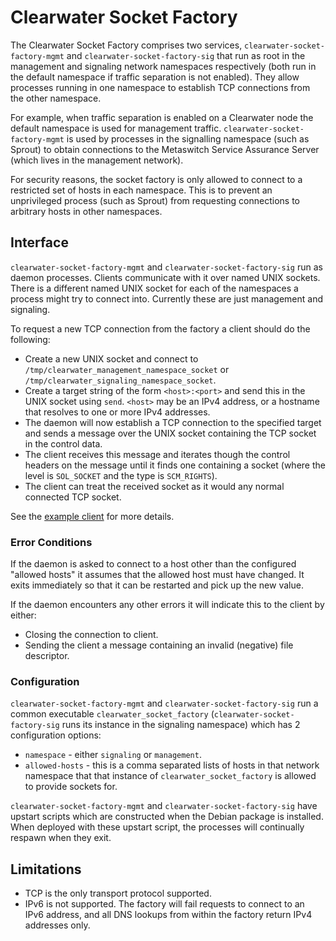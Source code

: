 # Clearwater Socket Factory

The Clearwater Socket Factory comprises two services, `clearwater-socket-factory-mgmt` and `clearwater-socket-factory-sig` that run as root in the management and signaling network namespaces respectively (both run in the default namespace if traffic separation is not enabled). They allow processes running in one namespace to establish TCP connections from the other namespace.

For example, when traffic separation is enabled on a Clearwater node the default namespace is used for management traffic. `clearwater-socket-factory-mgmt` is used by processes in the signalling namespace (such as Sprout) to obtain connections to the Metaswitch Service Assurance Server (which lives in the management network).

For security reasons, the socket factory is only allowed to connect to a restricted set of hosts in each namespace. This is to prevent an unprivileged process (such as Sprout) from requesting connections to arbitrary hosts in other namespaces.

## Interface

`clearwater-socket-factory-mgmt` and `clearwater-socket-factory-sig` run as daemon processes. Clients communicate with it over named UNIX sockets. There is a different named UNIX socket for each of the namespaces a process might try to connect into. Currently these are just management and signaling.

To request a new TCP connection from the factory a client should do the following:

* Create a new UNIX socket and connect to `/tmp/clearwater_management_namespace_socket` or `/tmp/clearwater_signaling_namespace_socket`.
* Create a target string of the form `<host>:<port>` and send this in the UNIX socket using `send`.  `<host>` may be an IPv4 address, or a hostname that resolves to one or more IPv4 addresses.
* The daemon will now establish a TCP connection to the specified target and sends a message over the UNIX socket containing the TCP socket in the control data.
* The client receives this message and iterates though the control headers on the message until it finds one containing a socket (where the level is `SOL_SOCKET` and the type is `SCM_RIGHTS`).
* The client can treat the received socket as it would any normal connected TCP socket.

See the [example client](clearwater-socket-factory/test_client.cpp) for more details.

### Error Conditions

If the daemon is asked to connect to a host other than the configured "allowed hosts" it assumes that the allowed host must have changed. It exits immediately so that it can be restarted and pick up the new value.

If the daemon encounters any other errors it will indicate this to the client by either:

* Closing the connection to client.
* Sending the client a message containing an invalid (negative) file descriptor.

### Configuration

`clearwater-socket-factory-mgmt` and `clearwater-socket-factory-sig` run a common executable `clearwater_socket_factory` (`clearwater-socket-factory-sig` runs its instance in the signaling namespace) which has 2 configuration options:

* `namespace` - either `signaling` or `management`.
* `allowed-hosts` - this is a comma separated lists of hosts in that network namespace that that instance of `clearwater_socket_factory` is allowed to provide sockets for.

`clearwater-socket-factory-mgmt` and `clearwater-socket-factory-sig` have upstart scripts which are constructed when the Debian package is installed. When deployed with these upstart script, the processes will continually respawn when they exit.

## Limitations

* TCP is the only transport protocol supported.
* IPv6 is not supported. The factory will fail requests to connect to an IPv6 address, and all DNS lookups from within the factory return IPv4 addresses only.


